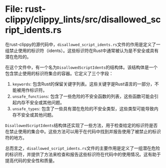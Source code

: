 # File: rust-clippy/clippy_lints/src/disallowed_script_idents.rs

在rust-clippy的源代码中，`disallowed_script_idents.rs`文件的作用是定义了一组禁止使用的标识符（idents）。这些标识符在Rust中通常被认为是不安全或具有潜在危险的。

在这个文件中，有一个名为`DisallowedScriptIdents`的结构体。该结构体是一个包含禁止使用的标识符集合的容器。它定义了三个字段：

1. `keywords`: 包含Rust的保留关键字列表。这些关键字是Rust语言的一部分，不能被用作标识符。
2. `unsafe_functions`: 包含了一些危险的不安全函数的列表，这些函数可能会引起内存不安全或其他问题。
3. `unsafe_types`: 包含了一些具有潜在危险的不安全类型，这些类型可能导致内存不安全或其他问题。

`DisallowedScriptIdents`结构体还实现了一些方法，用于检查给定的标识符是否在禁止使用的集合中。这些方法可以用于在代码中找到并报告使用了被禁止的标识符的地方。

总而言之，`disallowed_script_idents.rs`文件的主要作用是定义了一组潜在危险的标识符，并提供了方法来检查和报告这些标识符在代码中的使用情况。这有助于提高代码的安全性和质量。

